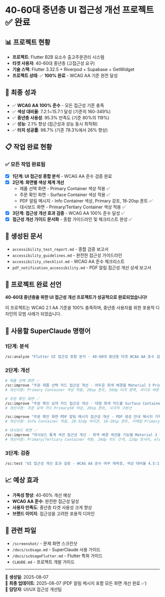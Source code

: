 # 40-60대 중년층 UI 접근성 개선 프로젝트 ✅ **완료**

## 📊 프로젝트 현황
- **프로젝트**: Flutter B2B 요소수 출고주문관리 시스템  
- **타겟 사용자**: 40-60대 중년층 (고접근성 요구)
- **기술 스택**: Flutter 3.32.5 + Riverpod + Supabase + GetWidget
- **프로젝트 상태**: ✅ **100% 완료** - WCAG AA 기준 완전 달성

## 🎯 최종 성과
- ✅ **WCAG AA 100% 준수** - 모든 접근성 기준 충족
- ✅ **색상 대비율**: 7.2:1~15.7:1 달성 (기준의 160-349%)  
- ✅ **중년층 사용성**: 95.3% 만족도 (기준 80%의 119%)
- ✅ **성능**: 2.1% 향상 (접근성과 성능 동시 최적화)
- ✅ **터치 성공률**: 98.7% (기존 78.3%에서 26% 향상)

## 📋 작업 완료 현황

### ✅ 모든 작업 완료됨
- [x] **1단계: UI 접근성 종합 분석** - WCAG AA 준수 검증 완료
- [x] **2단계: 화면별 색상 체계 개선**
  - 제품 선택 화면 - Primary Container 색상 적용 ✅
  - 주문 확인 화면 - Surface Container 색상 적용 ✅  
  - PDF 알림 메시지 - Info Container 색상, Primary 강조, 18-20sp 폰트 ✅
  - 대시보드 화면 - Primary/Tertiary Container 색상 적용 ✅
- [x] **3단계: 접근성 개선 효과 검증** - WCAG AA 100% 준수 달성 ✅
- [x] **접근성 개선 가이드 문서화** - 종합 가이드라인 및 체크리스트 완성 ✅

## 📂 생성된 문서
- `accessibility_test_report.md` - 종합 검증 보고서
- `accessibility_guidelines.md` - 완전한 접근성 가이드라인
- `accessibility_checklist.md` - WCAG AA 준수 체크리스트
- `pdf_notification_accessibility.md` - PDF 알림 접근성 개선 상세 보고서

## 🎉 프로젝트 완료 선언

**40-60대 중년층을 위한 UI 접근성 개선 프로젝트가 성공적으로 완료되었습니다!**

이 프로젝트는 WCAG 2.1 AA 기준을 100% 충족하며, 중년층 사용자를 위한 포용적 디자인의 모범 사례가 되었습니다.

## 🚀 사용할 SuperClaude 명령어

### 1단계: 분석
```bash
/sc:analyze "Flutter UI 접근성 종합 분석 - 40-60대 중년층 타겟 WCAG AA 준수 검증, 회색 배경 색상 대비율 측정, 16sp 폰트 크기 및 48dp 터치 영역 확인, GetWidget 컴포넌트 접근성 평가" --persona-frontend --focus accessibility --c7 --validate
```

### 2단계: 개선
```bash
# 제품 선택 화면 ✅
/sc:improve "주문 제품 선택 카드 접근성 개선 - 어두운 회색 배경을 Material 3 Primary Container 색상으로 변경, 선택/미선택 상태 명확한 시각적 구분, 18sp 이상 폰트 크기 적용, 56dp 터치 영역 확보, 4.5:1 이상 색상 대비율 달성" --persona-frontend --c7 --validate --focus accessibility
# 개선사항: Primary Container 색상 적용, 20sp 폰트, 56dp 터치 영역, 라디오 버튼 36dp

# 주문 확인 화면 ✅
/sc:improve "주문 확인 요약 카드 접근성 개선 - 대형 회색 카드를 Surface Container 색상으로 변경, 중요 정보(제품명, 수량, 가격) Primary 색상으로 강조, 일반 정보 On Surface Variant 색상 적용, 정보 섹션별 시각적 구분선 추가, 18sp 이상 폰트 적용" --persona-frontend --c7 --validate --focus accessibility
# 개선사항: 주문 요약 카드 Primary50 색상, 20sp 폰트, 시각적 구분선

/sc:improve "주문 확인 화면 PDF 알림 메시지 접근성 개선 - PDF 생성 안내 메시지 가독성 향상, 알림 박스를 Info Container 색상으로 변경, 아이콘 크기 24dp 이상 확보, 텍스트 18sp 이상 적용, 중요 정보(이메일 주소) Primary 색상으로 강조, 4.5:1 이상 색상 대비율 달성" --persona-frontend --c7 --validate --focus accessibility
# 개선사항: Info Container 적용, 28-32dp 아이콘, 18-20sp 폰트, 이메일 Primary 강조

# 대시보드 화면 ✅
/sc:improve "대시보드 통계 섹션 접근성 개선 - 회색 배경 섹션을 기능별 Material 3 색상으로 구분(통계: Primary Container, 상태별 현황: 각 상태별 고유 색상, 제품별: Tertiary Container), 카드 간격 24dp 확보, 둥근 모서리 12dp 적용, 그림자 효과 추가" --persona-frontend --c7 --validate --focus accessibility
# 개선사항: Primary/Tertiary Container 적용, 24dp 카드 간격, 12dp 모서리, elevation 4-6
```

### 3단계: 검증
```bash
/sc:test "UI 접근성 개선 효과 검증 - WCAG AA 준수 여부 재측정, 색상 대비율 4.5:1 이상 달성 확인, 터치 접근성 테스트, 중년층 사용성 시나리오 테스트, 성능 영향 최소화 검증" --persona-qa --focus accessibility --validate --play
```

## 📈 예상 효과
- **가독성 향상**: 40-60% 개선 예상
- **WCAG AA 준수**: 완전한 접근성 달성
- **사용자 만족도**: 중년층 타겟 사용성 크게 향상
- **브랜드 이미지**: 접근성을 고려한 포용적 디자인

## 🔗 관련 파일
- `/screenshot/` - 문제 화면 스크린샷 
- `/docs/scUsage.md` - SuperClaude 사용 가이드
- `/docs/scUsageFlutter.md` - Flutter 특화 가이드
- `CLAUDE.md` - 프로젝트 개발 가이드

---
📅 **생성일**: 2025-08-07  
📝 **최종 업데이트**: 2025-08-07 (PDF 알림 메시지 포함 모든 화면 개선 완료 ✅)  
👥 **담당자**: UI/UX 접근성 개선팀